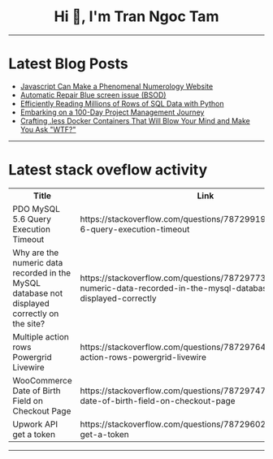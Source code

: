 <h1 align="center">Hi 👋, I'm Tran Ngoc Tam</h1>

---

# Latest Blog Posts 
<!-- BLOG-POST-LIST:START -->
- [Javascript Can Make a Phenomenal Numerology Website](https://dev.to/robertdcosta/javascript-can-make-a-phenomenal-numerology-website-2aen)
- [Automatic Repair Blue screen issue &lpar;BSOD&rpar;](https://dev.to/madgan95/automatic-repair-blue-screen-issue-bsod-5bf8)
- [Efficiently Reading Millions of Rows of SQL Data with Python](https://dev.to/pawandeore/efficiently-reading-millions-of-rows-of-sql-data-with-python-16m7)
- [Embarking on a 100-Day Project Management Journey](https://dev.to/devopsking/embarking-on-a-100-day-project-management-journey-fe7)
- [Crafting .less Docker Containers That Will Blow Your Mind and Make You Ask &quot;WTF?&quot;](https://dev.to/pointlesscode/crafting-less-docker-containers-that-will-blow-your-mind-and-make-you-ask-wtf-44hh)
<!-- BLOG-POST-LIST:END -->

---

# Latest stack oveflow activity
<table>
  <tr><th>Title</th><th>Link</th></tr>
  <!-- STACKOVERFLOW:START --><tr><td>PDO MySQL 5.6 Query Execution Timeout</td><td>https://stackoverflow.com/questions/78729919/pdo-mysql-5-6-query-execution-timeout</td></tr><tr><td>Why are the numeric data recorded in the MySQL database not displayed correctly on the site?</td><td>https://stackoverflow.com/questions/78729773/why-are-the-numeric-data-recorded-in-the-mysql-database-not-displayed-correctly</td></tr><tr><td>Multiple action rows Powergrid Livewire</td><td>https://stackoverflow.com/questions/78729764/multiple-action-rows-powergrid-livewire</td></tr><tr><td>WooCommerce Date of Birth Field on Checkout Page</td><td>https://stackoverflow.com/questions/78729747/woocommerce-date-of-birth-field-on-checkout-page</td></tr><tr><td>Upwork API get a token</td><td>https://stackoverflow.com/questions/78729602/upwork-api-get-a-token</td></tr><!-- STACKOVERFLOW:END -->
</table>

---


